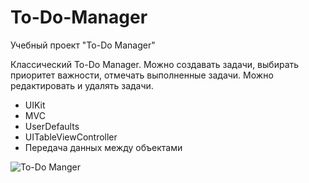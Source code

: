 # To-Do-Manager
Учебный проект "To-Do Manager"

Классический To-Do Manager. Можно создавать задачи, выбирать приоритет важности, отмечать выполненные задачи. Можно редактировать и удалять задачи. 

- UIKit
- MVC
- UserDefaults
- UITableViewController
- Передача данных между объектами


![To-Do Manger](https://user-images.githubusercontent.com/91836127/155321156-4fc5203a-ed36-4bda-84f2-4f6f5508ff39.gif)
